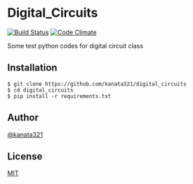 # Digital_Circuits
[![Build Status](https://travis-ci.org/kanata321/digital_circuits.svg?branch=master)](https://travis-ci.org/kanata321/digital_circuits) [![Code Climate](https://codeclimate.com/github/kanata321/digital_circuits/badges/gpa.svg)](https://codeclimate.com/github/kanata321/digital_circuits)

Some test python codes for digital circuit class

## Installation

    $ git clone https://github.com/kanata321/digital_circuits
    $ cd digital_circuits
    $ pip install -r requirements.txt

## Author

[@kanata321](#)

## License

[MIT](http://b4b4r07.mit-license.org)
